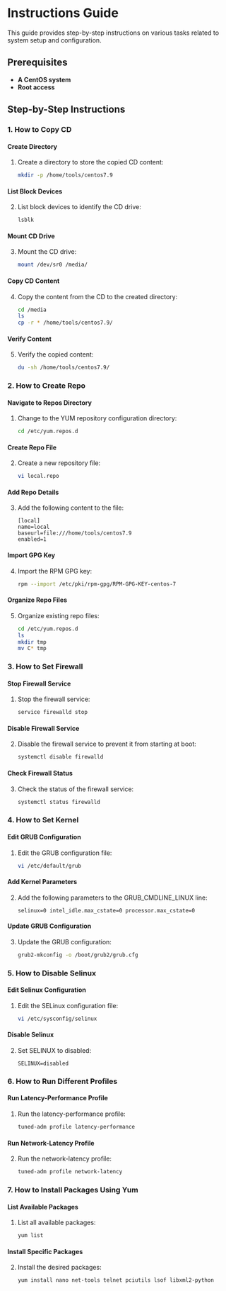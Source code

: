 # Instructions Guide

This guide provides step-by-step instructions on various tasks related to system setup and configuration.

## Prerequisites

- **A CentOS system**
- **Root access**

## Step-by-Step Instructions

### 1. How to Copy CD

#### Create Directory
1. Create a directory to store the copied CD content:
    ```sh
    mkdir -p /home/tools/centos7.9
    ```

#### List Block Devices
2. List block devices to identify the CD drive:
    ```sh
    lsblk
    ```

#### Mount CD Drive
3. Mount the CD drive:
    ```sh
    mount /dev/sr0 /media/
    ```

#### Copy CD Content
4. Copy the content from the CD to the created directory:
    ```sh
    cd /media
    ls
    cp -r * /home/tools/centos7.9/
    ```

#### Verify Content
5. Verify the copied content:
    ```sh
    du -sh /home/tools/centos7.9/
    ```

### 2. How to Create Repo

#### Navigate to Repos Directory
1. Change to the YUM repository configuration directory:
    ```sh
    cd /etc/yum.repos.d
    ```

#### Create Repo File
2. Create a new repository file:
    ```sh
    vi local.repo
    ```

#### Add Repo Details
3. Add the following content to the file:
    ```text
    [local]
    name=local
    baseurl=file:///home/tools/centos7.9
    enabled=1
    ```

#### Import GPG Key
4. Import the RPM GPG key:
    ```sh
    rpm --import /etc/pki/rpm-gpg/RPM-GPG-KEY-centos-7
    ```

#### Organize Repo Files
5. Organize existing repo files:
    ```sh
    cd /etc/yum.repos.d
    ls
    mkdir tmp
    mv C* tmp
    ```

### 3. How to Set Firewall

#### Stop Firewall Service
1. Stop the firewall service:
    ```sh
    service firewalld stop
    ```

#### Disable Firewall Service
2. Disable the firewall service to prevent it from starting at boot:
    ```sh
    systemctl disable firewalld
    ```

#### Check Firewall Status
3. Check the status of the firewall service:
    ```sh
    systemctl status firewalld
    ```

### 4. How to Set Kernel

#### Edit GRUB Configuration
1. Edit the GRUB configuration file:
    ```sh
    vi /etc/default/grub
    ```

#### Add Kernel Parameters
2. Add the following parameters to the GRUB_CMDLINE_LINUX line:
    ```text
    selinux=0 intel_idle.max_cstate=0 processor.max_cstate=0
    ```

#### Update GRUB Configuration
3. Update the GRUB configuration:
    ```sh
    grub2-mkconfig -o /boot/grub2/grub.cfg
    ```

### 5. How to Disable Selinux

#### Edit Selinux Configuration
1. Edit the SELinux configuration file:
    ```sh
    vi /etc/sysconfig/selinux
    ```

#### Disable Selinux
2. Set SELINUX to disabled:
    ```text
    SELINUX=disabled
    ```

### 6. How to Run Different Profiles

#### Run Latency-Performance Profile
1. Run the latency-performance profile:
    ```sh
    tuned-adm profile latency-performance
    ```

#### Run Network-Latency Profile
2. Run the network-latency profile:
    ```sh
    tuned-adm profile network-latency
    ```

### 7. How to Install Packages Using Yum

#### List Available Packages
1. List all available packages:
    ```sh
    yum list
    ```

#### Install Specific Packages
2. Install the desired packages:
    ```sh
    yum install nano net-tools telnet pciutils lsof libxml2-python
    ```
